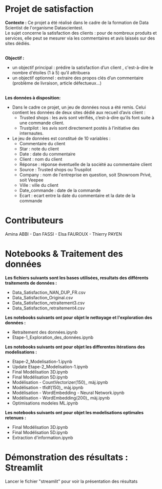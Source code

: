 # Projet de satisfaction

<b>Contexte :</b>
Ce projet a été réalisé dans le cadre de la formation de Data Scientist de l'organisme Datascientest.	
Le sujet concerne la satisfaction des clients : pour de nombreux produits et services, elle peut se mesurer via les commentaires et avis laissés sur des sites dédiés.

<br><b>Objectif :</b>
- un objectif principal : prédire la satisfaction d’un client , c'est-à-dire le nombre d'étoiles (1 à 5) qu’il attribuera	
- un objectif optionnel : extraire des propos clés d’un commentaire (problème de livraison, article défectueux...)

<br><b>Les données à disposition:</b>
- Dans le cadre ce projet, un jeu de données nous a été remis. Celui contient les données de deux sites dédié aux recueil d’avis client :	
	- Trusted shops : les avis sont vérifiés, c’est-à-dire qu’ils font suite à une commande client.
	- Trustpilot : les avis sont directement postés à l’initiative des internautes.
- Le jeu de données est constitué de 10 variables :	
	- Commentaire du client
	- Star : note du client
	- Date : date du commentaire
	- Client : nom du client
	- Réponse : réponse éventuelle de la société au commentaire client
	- Source : Trusted shops ou Truspilot
	- Company : nom de l'entreprise en question, soit Showroom Privé, soit Veepee
	- Ville : ville du client
	- Date_commande : date de la commande
	- Ecart : ecart entre la date du commentaire et la date de la commande

# Contributeurs
Amina ABBI -  Dan FASSI -  Elsa FAUROUX  - Thierry PAYEN


# Notebooks & Traitement des données

<b>Les fichiers suivants sont les bases utilisées, resultats des différents traitements de données : </b>
- Data_Satisfaction_NAN_DUP_FR.csv
- Data_Satisfaction_Original.csv
- Data_Satisfaction_retraitement3.csv
- Data_Satisfaction_retraitement4.csv

<b>Les notebooks suivants ont pour objet le nettoyage et l'exploration des données : </b>
- Retraitement des données.ipynb
- Etape-1_Exploration_des_données.ipynb

<b>Les notebooks suivants ont pour objet les differentes itérations des modelisations : </b>
- Etape-2_Modelisation-1.ipynb
- Update Etape-2_Modelisation-1.ipynb
- Final Modélisation 3D.ipynb
- Final Modélisation 5D.ipynb
- Modélisation - CountVectorizer(150)_ màj.ipynb
- Modélisation - tfidf(150)_ màj.ipynb
- Modélisation - WordEmbedding - Neural Network.ipynb
- Modélisation - WordEmbedding(200)_ màj.ipynb
- Optimisations modeles ML.ipynb

<b>Les notebooks suivants ont pour objet les modelisations optimales retenues : </b>
- Final Modélisation 3D.ipynb
- Final Modélisation 5D.ipynb
- Extraction d'information.ipynb

# Démonstration des résultats : Streamlit

Lancer le fichier "streamlit" pour voir la présentation des résultats

